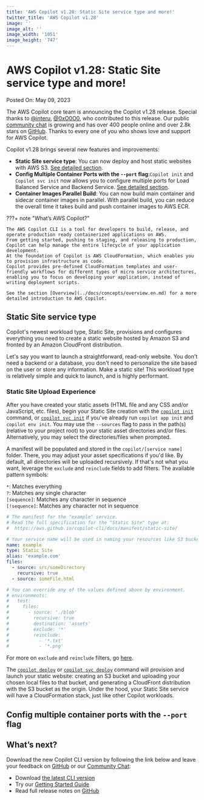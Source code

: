 ```yaml
---
title: 'AWS Copilot v1.28: Static Site service type and more!'
twitter_title: 'AWS Copilot v1.28'
image: ''
image_alt: ''
image_width: '1051'
image_height: '747'
---
```


# AWS Copilot v1.28: Static Site service type and more!

Posted On: May 09, 2023

The AWS Copilot core team is announcing the Copilot v1.28 release.
Special thanks to [@interu](https://github.com/interu), [@0xO0O0](https://github.com/0xO0O0), who contributed to this release.
Our public [сommunity сhat](https://app.gitter.im/#/room/#aws_copilot-cli:gitter.im) is growing and has over 400 people online and over 2.8k stars on [GitHub](http://github.com/aws/copilot-cli/).
Thanks to every one of you who shows love and support for AWS Copilot.

Copilot v1.28 brings several new features and improvements:

- **Static Site service type**: You can now deploy and host static websites with AWS S3. [See detailed section](#Static-Site-service-type).
- **Config Multiple Container Ports with the `--port` flag**:`Copilot init` and `Copilot svc init` now allows you to configure multiple ports for Load Balanced Service and Backend Service. [See detailed section](#Config-Multiple-Container-Ports-with-the---port-flag).
- **Container Images Parallel Build**: You can now build main container and sidecar container images in parallel. With parallel build, you can reduce the overall time it takes build and push container images to AWS ECR.

???+ note "What’s AWS Copilot?"

    The AWS Copilot CLI is a tool for developers to build, release, and operate production ready containerized applications on AWS.
    From getting started, pushing to staging, and releasing to production, Copilot can help manage the entire lifecycle of your application development.
    At the foundation of Copilot is AWS CloudFormation, which enables you to provision infrastructure as code.
    Copilot provides pre-defined CloudFormation templates and user-friendly workflows for different types of micro service architectures,
    enabling you to focus on developing your application, instead of writing deployment scripts.

    See the section [Overview](../docs/concepts/overview.en.md) for a more detailed introduction to AWS Copilot.

## Static Site service type
Copilot's newest workload type, Static Site, provisions and configures everything you need to create a static website hosted by Amazon S3 and fronted by an Amazon CloudFront distribution.  

Let's say you want to launch a straightforward, read-only website. You don't need a backend or a database, you don't need to personalize the site based on the user or store any information. Make a static site! This workload type is relatively simple and quick to launch, and is highly performant. 

### Static Site Upload Experience
After you have created your static assets (HTML file and any CSS and/or JavaScript, etc. files), begin your Static Site creation with the [`copilot init`](../docs/commands/init.en.md) command, or [`copilot svc init`](../docs/commands/svc-init.en.md) if you've already run `copilot app init` and `copilot env init`. You may use the `--sources` flag to pass in the path(s) (relative to your project root) to your static asset directories and/or files. Alternatively, you may select the directories/files when prompted.

A manifest will be populated and stored in the `copilot/[service name]` folder. There, you may adjust your asset specifications if you'd like. By default, all directories will be uploaded recursively. If that's not what you want, leverage the `exclude` and `reinclude` fields to add filters. The available pattern symbols:  

`*`: Matches everything  
`?`: Matches any single character  
`[sequence]`: Matches any character in sequence  
`[!sequence]`: Matches any character not in sequence  

```yaml
# The manifest for the "example" service.
# Read the full specification for the "Static Site" type at:
#  https://aws.github.io/copilot-cli/docs/manifest/static-site/

# Your service name will be used in naming your resources like S3 buckets, etc.
name: example
type: Static Site
alias: 'example.com'
files:
  - source: src/someDirectory
    recursive: true
  - source: someFile.html

# You can override any of the values defined above by environment.
# environments:
#   test:
#     files:
#       - source: './blob'
#         recursive: true
#         destination: 'assets'
#         exclude: '*'
#         reinclude:
#           - '*.txt'
#           - '*.png'
```
For more on `exclude` and `reinclude` filters, go [here](https://awscli.amazonaws.com/v2/documentation/api/latest/reference/s3/index.html#use-of-exclude-and-include-filters).

The [`copilot deploy`](../docs/commands/deploy.en.md) or [`copilot svc deploy`](../docs/commands/svc-deploy.en.md) command will provision and launch your static website: creating an S3 bucket and uploading your chosen local files to that bucket, and generating a CloudFront distribution with the S3 bucket as the origin. Under the hood, your Static Site service will have a CloudFormation stack, just like other Copilot workloads.

## Config multiple container ports with the `--port` flag

## What’s next?

Download the new Copilot CLI version by following the link below and leave your feedback on [GitHub](https://github.com/aws/copilot-cli/) or our [Community Chat](https://gitter.im/aws/copilot-cli):

- Download [the latest CLI version](../docs/getting-started/install.en.md)
- Try our [Getting Started Guide](../docs/getting-started/first-app-tutorial.en.md)
- Read full release notes on [GitHub](https://github.com/aws/copilot-cli/releases/tag/v1.28.0)